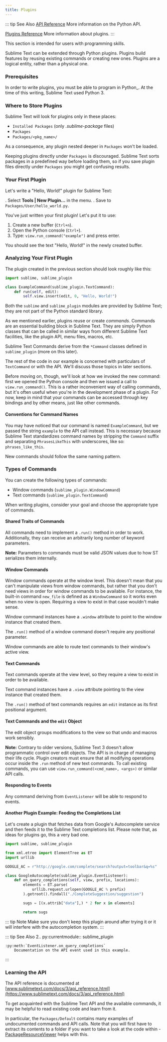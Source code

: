```yaml
---
title: Plugins
---
```


::: tip See Also
[API Reference](../reference/api)
        More information on the Python API.

[Plugins Reference](../reference/plugins)
        More information about plugins.
:::        

This section is intended for users with programming skills.


Sublime Text can be extended through Python plugins. Plugins build features by
reusing existing commands or creating new ones. Plugins are a logical entity,
rather than a physical one.


### Prerequisites

In order to write plugins, you must be able to program in Python_.
At the time of this writing, Sublime Text used Python 3.

### Where to Store Plugins

Sublime Text will look for plugins only in these places:

* `Installed Packages` (only *.sublime-package* files)
* `Packages`
* `Packages/<pkg_name>/`

As a consequence, any plugin nested deeper in `Packages` won't be loaded.

Keeping plugins directly under `Packages` is discouraged. Sublime Text sorts
packages in a predefined way before loading them, so if you save plugin files
directly under `Packages` you might get confusing results.


### Your First Plugin

Let's write a "Hello, World!" plugin for Sublime Text:

. Select **Tools | New Plugin...** in the menu.
. Save to `Packages/User/hello_world.py`.

You've just written your first plugin! Let's put it to use:

1. Create a new buffer (`Ctrl+n`).
2. Open the Python console (`Ctrl+`).
3. Type: `view.run_command("example")` and press enter.

You should see the text "Hello, World!" in the newly created buffer.


### Analyzing Your First Plugin

The plugin created in the previous section should look roughly like this:

```python
import sublime, sublime_plugin

class ExampleCommand(sublime_plugin.TextCommand):
    def run(self, edit):
        self.view.insert(edit, 0, "Hello, World!")
```


Both the ``sublime`` and ``sublime_plugin`` modules are provided by
Sublime Text; they are not part of the Python standard library.

As we mentioned earlier, plugins reuse or create *commands*. Commands are an
essential building block in Sublime Text. They are simply Python classes
that can be called in similar ways from different Sublime Text facilities,
like the plugin API, menu files, macros, etc.

Sublime Text Commands derive from the ``*Command`` classes defined in
``sublime_plugin`` (more on this later).

The rest of the code in our example is concerned with particulars of
``TextCommand`` or with the API. We'll discuss those topics in later sections.

Before moving on, though, we'll look at how we invoked the new command: first
we opened the Python console and then we issued a call to
``view.run_command()``. This is a rather inconvenient way of calling commands,
but it's often useful when you're in the development phase of a plugin. For
now, keep in mind that your commands can be accessed through key bindings
and by other means, just like other commands.

#### Conventions for Command Names

You may have noticed that our command is named `ExampleCommand`, but we
passed the string `example` to the API call instead. This is necessary
because Sublime Text standardizes command names by stripping the `Command`
suffix and separating `PhrasesLikeThis` with underscores, like so:
`phrases_like_this`.

New commands should follow the same naming pattern.


### Types of Commands

You can create the following types of commands:

- Window commands (`sublime_plugin.WindowCommand`)
- Text commands (`sublime_plugin.TextCommand`)

When writing plugins, consider your goal and choose the appropriate type of
commands.


#### Shared Traits of Commands

All commands need to implement a ``.run()`` method in order to work. Additionally,
they can receive an arbitrarily long number of keyword parameters.

**Note:** Parameters to commands must be valid JSON values due to how ST
serializes them internally.

#### Window Commands

Window commands operate at the window level. This doesn't mean that you can't
manipulate views from window commands, but rather that you don't need views in
order for window commands to be available. For instance, the built-in command
``new_file`` is defined as a ``WindowCommand`` so it works even when no view
is open. Requiring a view to exist in that case wouldn't make sense.

Window command instances have a ``.window`` attribute to point to the window
instance that created them.

The ``.run()`` method of a window command doesn't require any positional
parameter.

Window commands are able to route text commands to their window's active view.

#### Text Commands

Text commands operate at the view level, so they require a view to exist
in order to be available.

Text command instances have a ``.view`` attribute pointing to the view instance
that created them.

The ``.run()`` method of text commands requires an ``edit`` instance as
its first positional argument.

#### Text Commands and the ``edit`` Object

The edit object groups modifications to the view so that undo and macros work
sensibly.

**Note:** Contrary to older versions, Sublime Text 3 doesn't allow programmatic
control over edit objects. The API is in charge of managing their life cycle.
Plugin creators must ensure that all modifying operations occur inside the
``.run`` method of new text commands. To call existing commands, you can use
``view.run_command(<cmd_name>, <args>)`` or similar API calls.

#### Responding to Events

Any command deriving from ``EventListener`` will be able to respond to events.

#### Another Plugin Example: Feeding the Completions List

Let's create a plugin that fetches data from Google's Autocomplete service and
then feeds it to the Sublime Text completions list. Please note that, as ideas
for plugins go, this a very bad one.

```python
import sublime, sublime_plugin

from xml.etree import ElementTree as ET
import urllib

GOOGLE_AC = r"http://google.com/complete/search?output=toolbar&q=%s"

class GoogleAutocomplete(sublime_plugin.EventListener):
    def on_query_completions(self, view, prefix, locations):
        elements = ET.parse(
            urllib.request.urlopen(GOOGLE_AC % prefix)
        ).getroot().findall("./CompleteSuggestion/suggestion")

        sugs = [(x.attrib["data"],) * 2 for x in elements]

        return sugs
```

::: tip Note
Make sure you don't keep this plugin around after trying it or it will
interfere with the autocompletion system.
:::

::: tip See Also
2.. py:currentmodule:: sublime_plugin

    :py:meth:`EventListener.on_query_completions`
        Documentation on the API event used in this example.
:::

### Learning the API

The API reference is documented at [www.sublimetext.com/docs/3/api_reference.html](https://www.sublimetext.com/docs/3/api_reference.html)

To get acquainted with the Sublime Text API and the available commands, 
it may be helpful to read existing code and learn from it.

In particular, the `Packages/Default` contains many examples of
undocumented commands and API calls. Note that you will first have to extract
its contents to a folder if you want to take a look at the code within - [PackageResourceViewer](https://packagecontrol.io/packages/PackageResourceViewer) helps with this.

